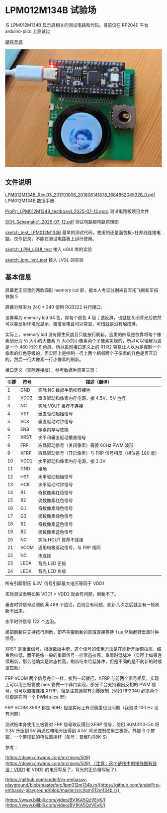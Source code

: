 # LPM012M134B 试验场

与 LPM012M134B 显示屏相关的测试电路和代码。目前仅在 RP2040 平台 arduino-pico 上测试过

[硬件开源](https://oshwhub.com/calico-cat-3333/lpm012m134b_testboard)

![](pcb.jpg)

## 文件说明

[LPM012M134B_Rev.03_201701006_201808141878_1684852045326_0.pdf](LPM012M134B_Rev.03_201701006_201808141878_1684852045326_0.pdf) LPM012M134B 数据手册

[ProPrj_LPM012M134B_testboard_2025-07-12.epro](ProPrj_LPM012M134B_testboard_2025-07-12.epro) 测试电路板项目文件

[SCH_Schematic1_2025-07-12.pdf](SCH_Schematic1_2025-07-12.pdf) 测试电路板电路原理图

[sketch_test_LPM012M134B](sketch_test_LPM012M134B) 最早的测试代码，使用的还是面包板+杜邦线连接电路，仅作记录，不能在测试电路板上运行使用。

[sketch_LPM_uGUI_test](sketch_LPM_uGUI_test) 接入 uGUI 库的实验

[sketch_lpm_lvgl_test](sketch_lpm_lvgl_test) 接入 LVGL 的实验

## 基本信息

屏幕老王店里的两款圆形 memory lcd 屏，据本人考证分别来自军拓飞腕和军拓铁腕 5

屏幕分辨率为 240 \* 240 使用 RGB222 并行接口。

该屏幕为 memory lcd 64 色，即每个颜色 4 级；透反屏，也就是关闭背光后依然可以靠反射环境光显示，极度省电且可以常显，可惜就是没有触摸屏。

实际上，memory lcd 没有原生灰度且只能按行刷新，这里的四级是依靠将每个像素划分为 ⅔ 大小的大像素 ⅓ 大小的小像素两个子像素实现的，所以可以理解为这是一个 480 行的 8 色屏。所以虽然接口定义上的 R1 R2 容易让人以为是控制一个像素的红色等级的，但实际上是控制一行上两个相邻两个子像素的红色是否开启的，然后一行大像素一行小像素的刷新。

接口定义（实际连接版），参考数据手册第三页：

| 引脚  | 符号  | 描述（翻译） |
| --- | --- | --- |
| 1   | GND | 实际 NC 数据手册推荐接地 |
| 2   | VDD2 | 垂直驱动和像素内存电源，接 4.5V，5V 也行 |
| 3   | NC  | 实际 VOUT 推荐不连接 |
| 4   | VST | 垂直驱动起始信号 |
| 5   | VCK | 垂直驱动时钟信号 |
| 6   | ENB | 像素内存写使能 |
| 7   | XRST | 水平和垂直驱动重置信号 |
| 8   | FRP | 液晶驱动信号（关闭像素）需要 60Hz PWM 波形 |
| 9   | XFRP | 液晶驱动信号（开启像素）与 FRP 信号相反（相位差 180 度） |
| 10  | VDD1 | 水平驱动和像素内存电源，接 3.3V |
| 11  | GND | 接地  |
| 12  | HST | 水平驱动起始信号 |
| 13  | HCK | 水平驱动时钟信号 |
| 14  | R1  | 奇数像素红色信号 |
| 15  | R2  | 偶数像素红色信号 |
| 16  | G1  | 奇数像素绿色信号 |
| 17  | G2  | 偶数像素绿色信号 |
| 18  | B1  | 奇数像素蓝色信号 |
| 19  | B2  | 偶数像素蓝色信号 |
| 20  | NC  | 实际 HOUT 推荐不连接 |
| 21  | VCOM | 通用电极驱动信号，与 FRP 相同 |
| 22  | NC  | 未连接 |
| 23  | LEDA | 背光 LED 正极 |
| 24  | LEDK | 背光 LED 负极 |

所有引脚耐压 6.3V, 信号引脚最大电压等同于 VDD1

实际测试表明如果 VDD1 > VDD2 就会有问题，刷新不了。

垂直时钟信号必须刷满 488 个边沿，否则会有问题，刷新几次之后就会有一帧刷新不出来。

水平时钟信号 122 个边沿。

局部刷新只支持按行刷新，即不需要刷新的区域直接等待 1 us 然后翻转垂直时钟信号。

XRST 是重置信号，根据数据手册，这个信号的使用方法是在刷新开始前拉高，结束后拉低，而不是像一般的重置信号一样常态拉高，重置时低脉冲（实际上如果连续刷新，那么他确实是常态拉高，刷新结束给低脉冲，但是不同的是不刷新的时候是拉低）

FRP VCOM 两个信号完全一样，接到一起就行，XFRP 与前两个信号相反，实现上可以用三极管或 mos 管做一个非门实现，部分平台支持输出反相的 PWM 信号，也可以直接连接 XFRP，但是注意通常有引脚限制（例如 RP2040 必须两个引脚是在同一个 PWM slice 里）

FRP VCOM XFRP 都是 60Hz 但是实际上有点偏差也没问题（我测试 100 Hz 没有问题）

测试板本身使用三极管对 FRP 信号取反得到 XFRP 信号，使用 SGM3110-5.0 将 3.3V 升压到 5V 再通过电阻分压得到 4.5V. 背光控制使用三极管。外接 3 个按钮，一个带按钮的电位器摇杆（型号：普耀FJ08K-S）

参考：

[https://down.cnwans.com/archives/509](https://down.cnwans.com/archives/509) （注意：这个链接中的接线图有错误：VDD1 和 VDD2 的电压写反了，背光的正负极写反了）

[https://github.com/andelf/rp-embassy-playground/blob/master/src/lpm012m134b.rs](https://github.com/andelf/rp-embassy-playground/blob/master/src/lpm012m134b.rs) 

[https://www.bilibili.com/video/BV1KA5QzVEyK/](https://www.bilibili.com/video/BV1KA5QzVEyK/)